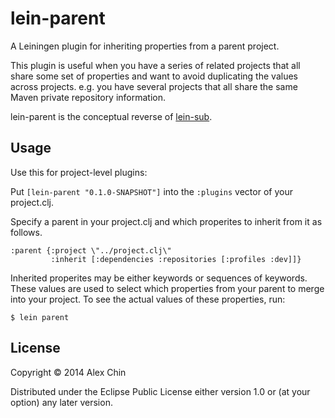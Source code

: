 # lein-parent

A Leiningen plugin for inheriting properties from a parent project.

This plugin is useful when you have a series of related projects that all share
some set of properties and want to avoid duplicating the values across
projects. e.g. you have several projects that all share the same Maven private
repository information.

lein-parent is the conceptual reverse of
[lein-sub](https://github.com/kumarshantanu/lein-sub).

## Usage

Use this for project-level plugins:

Put `[lein-parent "0.1.0-SNAPSHOT"]` into the `:plugins` vector of your project.clj.

Specify a parent in your project.clj and which properites to inherit from it as
follows.

    :parent {:project \"../project.clj\"
             :inherit [:dependencies :repositories [:profiles :dev]]}

Inherited properites may be either keywords or sequences of keywords. These values
are used to select which properties from your parent to merge into your project.
To see the actual values of these properties, run:

    $ lein parent

## License

Copyright © 2014 Alex Chin

Distributed under the Eclipse Public License either version 1.0 or (at
your option) any later version.
